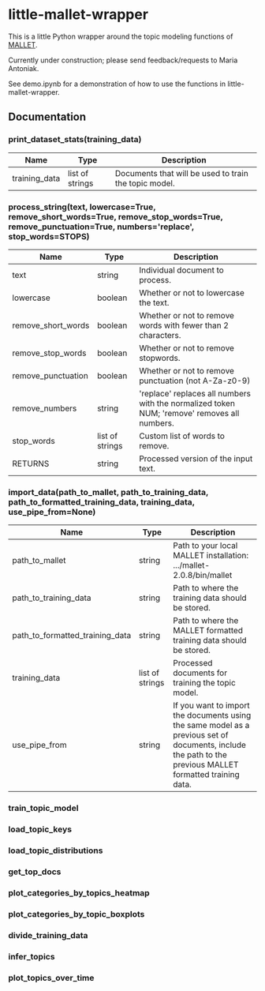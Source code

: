 # little-mallet-wrapper

This is a little Python wrapper around the topic modeling functions of [MALLET](http://mallet.cs.umass.edu/topics.php).

Currently under construction; please send feedback/requests to Maria Antoniak.

See demo.ipynb for a demonstration of how to use the functions in little-mallet-wrapper.


## Documentation

### print_dataset_stats(training_data)

| Name               | Type              | Description                      |
| ------------------ | ----------------- | -------------------------------- |
| training_data      | list of strings   | Documents that will be used to train the topic model. |

### process_string(text, lowercase=True, remove_short_words=True, remove_stop_words=True, remove_punctuation=True, numbers='replace', stop_words=STOPS)

| Name               | Type              | Description                      |
| ------------------ | ----------------- | -------------------------------- |
| text      | string   | Individual document to process. |
| lowercase | boolean  | Whether or not to lowercase the text. |
| remove_short_words | boolean | Whether or not to remove words with fewer than 2 characters. |
| remove_stop_words | boolean | Whether or not to remove stopwords. |
| remove_punctuation | boolean | Whether or not to remove punctuation (not A-Za-z0-9) |
| remove_numbers | string | 'replace' replaces all numbers with the normalized token NUM; 'remove' removes all numbers. |
| stop_words | list of strings | Custom list of words to remove. |
| RETURNS | string | Processed version of the input text. |

### import_data(path_to_mallet, path_to_training_data, path_to_formatted_training_data, training_data, use_pipe_from=None)

| Name               | Type              | Description                      |
| ------------------ | ----------------- | -------------------------------- |
| path_to_mallet | string | Path to your local MALLET installation: .../mallet-2.0.8/bin/mallet |
| path_to_training_data | string | Path to where the training data should be stored. |
| path_to_formatted_training_data | string | Path to where the MALLET formatted training data should be stored. |
| training_data | list of strings | Processed documents for training the topic model. |
| use_pipe_from | string | If you want to import the documents using the same model as a previous set of documents, include the path to the previous MALLET formatted training data. |

### train_topic_model

### load_topic_keys

### load_topic_distributions

### get_top_docs

### plot_categories_by_topics_heatmap

### plot_categories_by_topic_boxplots

### divide_training_data

### infer_topics

### plot_topics_over_time
